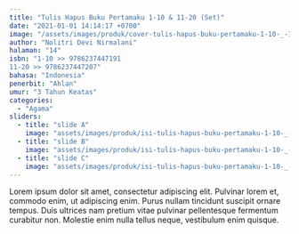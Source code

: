 ```yaml
---
title: "Tulis Hapus Buku Pertamaku 1-10 & 11-20 (Set)"
date: "2021-01-01 14:14:17 +0700"
image: "/assets/images/produk/cover-tulis-hapus-buku-pertamaku-1-10-_-11-20.jpg"
author: "Nolitri Devi Nirmalani"
halaman: "14"
isbn: "1-10 >> 9786237447191
11-20 >> 9786237447207"
bahasa: "Indonesia"
penerbit: "Ahlan"
umur: "3 Tahun Keatas"
categories: 
  - "Agama"
sliders: 
  - title: "slide A"
    image: "assets/images/produk/isi-tulis-hapus-buku-pertamaku-1-10-_-11-20---1.png"
  - title: "slide B"
    image: "assets/images/produk/isi-tulis-hapus-buku-pertamaku-1-10-_-11-20---1.png"
  - title: "slide C"
    image: "assets/images/produk/isi-tulis-hapus-buku-pertamaku-1-10-_-11-20---1.png"
---
```


Lorem ipsum dolor sit amet, consectetur adipiscing elit. Pulvinar lorem et, commodo enim, ut adipiscing enim. Purus nullam tincidunt suscipit ornare tempus. Duis ultrices nam pretium vitae pulvinar pellentesque fermentum curabitur non. Molestie enim nulla tellus neque, vestibulum enim quisque.
